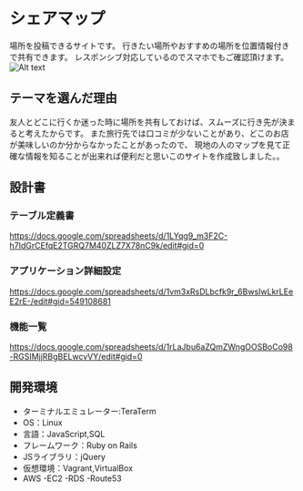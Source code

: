 # シェアマップ
 場所を投稿できるサイトです。
 行きたい場所やおすすめの場所を位置情報付きで共有できます。
 レスポンシブ対応しているのでスマホでもご確認頂けます。
![Alt text](app/assets/imges/reademe.png)

## テーマを選んだ理由
 友人とどこに行くか迷った時に場所を共有しておけば、スムーズに行き先が決まると考えたからです。
 また旅行先では口コミが少ないことがあり、どこのお店が美味しいのか分からなかったことがあったので、
現地の人のマップを見て正確な情報を知ることが出来れば便利だと思いこのサイトを作成致しました。。

## 設計書
### テーブル定義書
<https://docs.google.com/spreadsheets/d/1LYqg9_m3F2C-h7IdGrCEfqE2TGRQ7M40ZLZ7X78nC9k/edit#gid=0>

### アプリケーション詳細設定
<https://docs.google.com/spreadsheets/d/1vm3xRsDLbcfk9r_6BwsIwLkrLEeE2rE-/edit#gid=549108681>

### 機能一覧
<https://docs.google.com/spreadsheets/d/1rLaJbu6aZQmZWngOOSBoCo98-RGSIMjjRBgBELwcvVY/edit#gid=0>

## 開発環境
- ターミナルエミュレーター:TeraTerm
- OS：Linux
- 言語：JavaScript,SQL
- フレームワーク：Ruby on Rails
- JSライブラリ：jQuery
- 仮想環境：Vagrant,VirtualBox
- AWS
 -EC2
 -RDS
 -Route53
